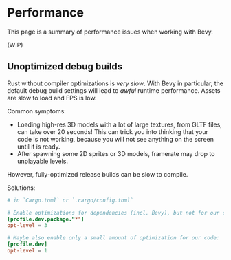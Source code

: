 # Performance

This page is a summary of performance issues when working with Bevy.

(WIP)

## Unoptimized debug builds

Rust without compiler optimizations is *very slow*. With Bevy in
particular, the default debug build settings will lead to *awful* runtime
performance. Assets are slow to load and FPS is low.

Common symptoms:
  - Loading high-res 3D models with a lot of large textures, from GLTF
    files, can take over 20 seconds! This can trick you into thinking
    that your code is not working, because you will not see anything on
    the screen until it is ready.
  - After spawning some 2D sprites or 3D models, framerate may drop to
    unplayable levels.

However, fully-optimized release builds can be slow to compile.

Solutions:

```toml
# in `Cargo.toml` or `.cargo/config.toml`

# Enable optimizations for dependencies (incl. Bevy), but not for our code:
[profile.dev.package."*"]
opt-level = 3

# Maybe also enable only a small amount of optimization for our code:
[profile.dev]
opt-level = 1
```
